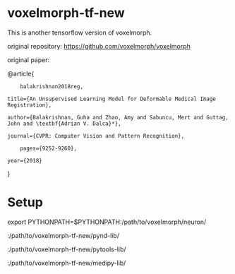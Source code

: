 # voxelmorph-tf-new

This is another tensorflow version of voxelmorph.

 original repository: https://github.com/voxelmorph/voxelmorph
 
 original paper:
 
@article{

        balakrishnan2018reg,

	title={An Unsupervised Learning Model for Deformable Medical Image Registration},
	
	author={Balakrishnan, Guha and Zhao, Amy and Sabuncu, Mert and Guttag, John and \textbf{Adrian V. Dalca}*},
	
	journal={CVPR: Computer Vision and Pattern Recognition},
	
        pages={9252-9260},
    
	year={2018}
}


# Setup

export PYTHONPATH=$PYTHONPATH:/path/to/voxelmorph/neuron/

:/path/to/voxelmorph-tf-new/pynd-lib/

:/path/to/voxelmorph-tf-new/pytools-lib/

:/path/to/voxelmorph-tf-new/medipy-lib/
